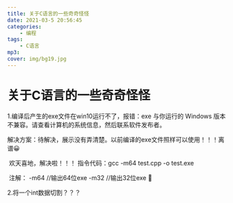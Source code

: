 ```yaml
---
title: 关于C语言的一些奇奇怪怪
date: 2021-03-5 20:56:45
categories: 
    - 编程
tags: 
    - C语言
mp3: 
cover: img/bg19.jpg
---
```




# 关于C语言的一些奇奇怪怪

1.编译后产生的exe文件在win10运行不了，报错：exe 与你运行的 Windows 版本不兼容。请查看计算机的系统信息，然后联系软件发布者。

解决方案：待解决，展示没有弄清楚。以前编译的exe文件照样可以使用！！！离谱😀

​	欢天喜地，解决啦！！！ 指令代码：gcc -m64 test.cpp -o test.exe

​	注解： -m64 //输出64位exe		-m32 //输出32位exe 🤤

2.将一个int数据切割？？？